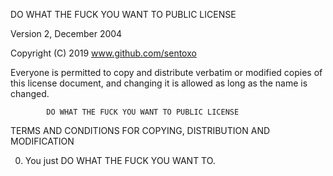  DO WHAT THE FUCK YOU WANT TO PUBLIC LICENSE
 
 Version 2, December 2004 

 Copyright (C) 2019 www.github.com/sentoxo

 Everyone is permitted to copy and distribute verbatim or modified 
 copies of this license document, and changing it is allowed as long 
 as the name is changed. 

            DO WHAT THE FUCK YOU WANT TO PUBLIC LICENSE 
   TERMS AND CONDITIONS FOR COPYING, DISTRIBUTION AND MODIFICATION 

  0. You just DO WHAT THE FUCK YOU WANT TO.